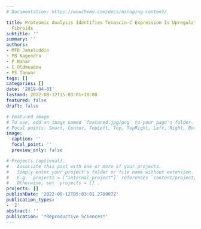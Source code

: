 ```yaml
---
# Documentation: https://wowchemy.com/docs/managing-content/

title: Proteomic Analysis Identifies Tenascin-C Expression Is Upregulated in Uterine
  Fibroids
subtitle: ''
summary: ''
authors:
- MFB Jamaluddin
- PB Nagendra
- P Nahar
- C Oldmeadow
- PS Tanwar
tags: []
categories: []
date: '2019-04-01'
lastmod: 2022-08-12T15:03:01+10:00
featured: false
draft: false

# Featured image
# To use, add an image named `featured.jpg/png` to your page's folder.
# Focal points: Smart, Center, TopLeft, Top, TopRight, Left, Right, BottomLeft, Bottom, BottomRight.
image:
  caption: ''
  focal_point: ''
  preview_only: false

# Projects (optional).
#   Associate this post with one or more of your projects.
#   Simply enter your project's folder or file name without extension.
#   E.g. `projects = ["internal-project"]` references `content/project/deep-learning/index.md`.
#   Otherwise, set `projects = []`.
projects: []
publishDate: '2022-08-12T05:03:01.278987Z'
publication_types:
- '2'
abstract: ''
publication: '*Reproductive Sciences*'
---
```

